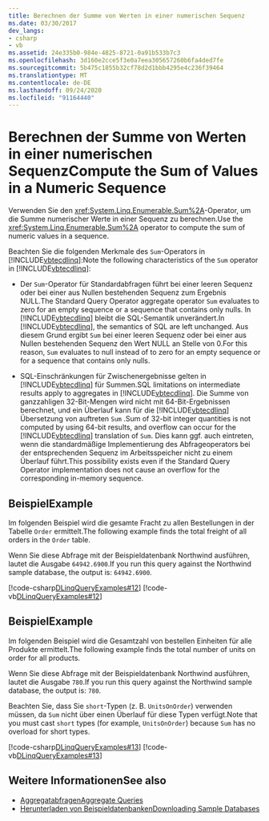 ```yaml
---
title: Berechnen der Summe von Werten in einer numerischen Sequenz
ms.date: 03/30/2017
dev_langs:
- csharp
- vb
ms.assetid: 24e335b0-984e-4825-8721-0a91b533b7c3
ms.openlocfilehash: 3d160e2cce5f3e0a7eea305657260b6fa4ded7fe
ms.sourcegitcommit: 5b475c1855b32cf78d2d1bbb4295e4c236f39464
ms.translationtype: MT
ms.contentlocale: de-DE
ms.lasthandoff: 09/24/2020
ms.locfileid: "91164440"
---
```

# <a name="compute-the-sum-of-values-in-a-numeric-sequence"></a><span data-ttu-id="717f8-102">Berechnen der Summe von Werten in einer numerischen Sequenz</span><span class="sxs-lookup"><span data-stu-id="717f8-102">Compute the Sum of Values in a Numeric Sequence</span></span>

<span data-ttu-id="717f8-103">Verwenden Sie den <xref:System.Linq.Enumerable.Sum%2A>-Operator, um die Summe numerischer Werte in einer Sequenz zu berechnen.</span><span class="sxs-lookup"><span data-stu-id="717f8-103">Use the <xref:System.Linq.Enumerable.Sum%2A> operator to compute the sum of numeric values in a sequence.</span></span>  
  
 <span data-ttu-id="717f8-104">Beachten Sie die folgenden Merkmale des `Sum`-Operators in [!INCLUDE[vbtecdlinq](../../../../../../includes/vbtecdlinq-md.md)]:</span><span class="sxs-lookup"><span data-stu-id="717f8-104">Note the following characteristics of the `Sum` operator in [!INCLUDE[vbtecdlinq](../../../../../../includes/vbtecdlinq-md.md)]:</span></span>  
  
- <span data-ttu-id="717f8-105">Der `Sum`-Operator für Standardabfragen führt bei einer leeren Sequenz oder bei einer aus Nullen bestehenden Sequenz zum Ergebnis NULL.</span><span class="sxs-lookup"><span data-stu-id="717f8-105">The Standard Query Operator aggregate operator `Sum` evaluates to zero for an empty sequence or a sequence that contains only nulls.</span></span> <span data-ttu-id="717f8-106">In [!INCLUDE[vbtecdlinq](../../../../../../includes/vbtecdlinq-md.md)] bleibt die SQL-Semantik unverändert.</span><span class="sxs-lookup"><span data-stu-id="717f8-106">In [!INCLUDE[vbtecdlinq](../../../../../../includes/vbtecdlinq-md.md)], the semantics of SQL are left unchanged.</span></span> <span data-ttu-id="717f8-107">Aus diesem Grund ergibt `Sum` bei einer leeren Sequenz oder bei einer aus Nullen bestehenden Sequenz den Wert NULL an Stelle von 0.</span><span class="sxs-lookup"><span data-stu-id="717f8-107">For this reason, `Sum` evaluates to null instead of to zero for an empty sequence or for a sequence that contains only nulls.</span></span>  
  
- <span data-ttu-id="717f8-108">SQL-Einschränkungen für Zwischenergebnisse gelten in [!INCLUDE[vbtecdlinq](../../../../../../includes/vbtecdlinq-md.md)] für Summen.</span><span class="sxs-lookup"><span data-stu-id="717f8-108">SQL limitations on intermediate results apply to aggregates in [!INCLUDE[vbtecdlinq](../../../../../../includes/vbtecdlinq-md.md)].</span></span> <span data-ttu-id="717f8-109">Die Summe von ganzzahligen 32-Bit-Mengen wird nicht mit 64-Bit-Ergebnissen berechnet, und ein Überlauf kann für die [!INCLUDE[vbtecdlinq](../../../../../../includes/vbtecdlinq-md.md)] Übersetzung von auftreten `Sum` .</span><span class="sxs-lookup"><span data-stu-id="717f8-109">Sum of 32-bit integer quantities is not computed by using 64-bit results, and overflow can occur for the [!INCLUDE[vbtecdlinq](../../../../../../includes/vbtecdlinq-md.md)] translation of `Sum`.</span></span> <span data-ttu-id="717f8-110">Dies kann ggf. auch eintreten, wenn die standardmäßige Implementierung des Abfrageoperators bei der entsprechenden Sequenz im Arbeitsspeicher nicht zu einem Überlauf führt.</span><span class="sxs-lookup"><span data-stu-id="717f8-110">This possibility exists even if the Standard Query Operator implementation does not cause an overflow for the corresponding in-memory sequence.</span></span>  
  
## <a name="example"></a><span data-ttu-id="717f8-111">Beispiel</span><span class="sxs-lookup"><span data-stu-id="717f8-111">Example</span></span>  

 <span data-ttu-id="717f8-112">Im folgenden Beispiel wird die gesamte Fracht zu allen Bestellungen in der Tabelle `Order` ermittelt.</span><span class="sxs-lookup"><span data-stu-id="717f8-112">The following example finds the total freight of all orders in the `Order` table.</span></span>  
  
 <span data-ttu-id="717f8-113">Wenn Sie diese Abfrage mit der Beispieldatenbank Northwind ausführen, lautet die Ausgabe `64942.6900`.</span><span class="sxs-lookup"><span data-stu-id="717f8-113">If you run this query against the Northwind sample database, the output is: `64942.6900`.</span></span>  
  
 [!code-csharp[DLinqQueryExamples#12](../../../../../../samples/snippets/csharp/VS_Snippets_Data/DLinqQueryExamples/cs/Program.cs#12)]
 [!code-vb[DLinqQueryExamples#12](../../../../../../samples/snippets/visualbasic/VS_Snippets_Data/DLinqQueryExamples/vb/Module1.vb#12)]  
  
## <a name="example"></a><span data-ttu-id="717f8-114">Beispiel</span><span class="sxs-lookup"><span data-stu-id="717f8-114">Example</span></span>  

 <span data-ttu-id="717f8-115">Im folgenden Beispiel wird die Gesamtzahl von bestellen Einheiten für alle Produkte ermittelt.</span><span class="sxs-lookup"><span data-stu-id="717f8-115">The following example finds the total number of units on order for all products.</span></span>  
  
 <span data-ttu-id="717f8-116">Wenn Sie diese Abfrage mit der Beispieldatenbank Northwind ausführen, lautet die Ausgabe `780`.</span><span class="sxs-lookup"><span data-stu-id="717f8-116">If you run this query against the Northwind sample database, the output is: `780`.</span></span>  
  
 <span data-ttu-id="717f8-117">Beachten Sie, dass Sie `short`-Typen (z. B. `UnitsOnOrder`) verwenden müssen, da `Sum` nicht über einen Überlauf für diese Typen verfügt.</span><span class="sxs-lookup"><span data-stu-id="717f8-117">Note that you must cast `short` types (for example, `UnitsOnOrder`) because `Sum` has no overload for short types.</span></span>  
  
 [!code-csharp[DLinqQueryExamples#13](../../../../../../samples/snippets/csharp/VS_Snippets_Data/DLinqQueryExamples/cs/Program.cs#13)]
 [!code-vb[DLinqQueryExamples#13](../../../../../../samples/snippets/visualbasic/VS_Snippets_Data/DLinqQueryExamples/vb/Module1.vb#13)]  
  
## <a name="see-also"></a><span data-ttu-id="717f8-118">Weitere Informationen</span><span class="sxs-lookup"><span data-stu-id="717f8-118">See also</span></span>

- [<span data-ttu-id="717f8-119">Aggregatabfragen</span><span class="sxs-lookup"><span data-stu-id="717f8-119">Aggregate Queries</span></span>](aggregate-queries.md)
- [<span data-ttu-id="717f8-120">Herunterladen von Beispieldatenbanken</span><span class="sxs-lookup"><span data-stu-id="717f8-120">Downloading Sample Databases</span></span>](downloading-sample-databases.md)
